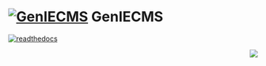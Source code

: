 [![GenIECMS](https://github.com/irusri/GenIECMS/blob/master/docs/images/logo_32.png?raw=true "Download")](http://geniecms.org)  GenIECMS
=======
 [![readthedocs](https://readthedocs.org/projects/geniecms/badge/?version=latest "readthedocs")](http://geniecms.readthedocs.io/en/latest/installation_updates.html) 


<p align="right">
  <a href="#" target="_blank"><img src="https://github.com/irusri/GenIECMS/blob/master/docs/images/genie_demo.png?raw=true"></a>
</p>



